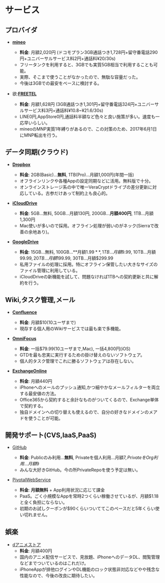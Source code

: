 サービス
====

プロバイダ
----

- [**mineo**](http://mineo.jp)
  - **料金**: 月額2,020円 (ドコモプラン3GB通話つき1,728円+留守番電話290円+ユニバーサルサービス料2円+通話料¥20/30s)
  - フリータンクを利用すると、3GBでも実質5GB相当で利用することも可能。
  - 実際、そこまで使うことがなかったので、無駄な容量だった。
  - 今後は3GBでの最安をベースに検討する。

- 欲:[**FREETEL**](http://mineo.jp)
  - **料金**: 月額1,628円 (3GB通話つき1,301円+留守番電話324円+ユニバーサルサービス料3円+通話料¥10.8~¥21.6/30s)
  - LINE0円,AppStore0円,通話料半額など色々と良い施策が多い。速度も一応早いらしい。
  - mineoのMNP実質1年縛りがあるので、この対策のため、2017年6月1日にMNP転出を行う。

データ同期(クラウド)
----

- [**Dropbox**](https://www.dropbox.com/ja/pro)
  - **料金**: 2GB(Basic)...**無料**, 1TB(Pro)...月額1,000円(年間一括)
  - オフラインリンクや各種Appの設定同期などに活用。無料版で十分。
  - オンラインストレージ系の中で唯一VeraCryptドライブの差分更新に対応している。古参だけあって制約上も良心的。

- [**iCloudDrive**](http://www.apple.com/jp/icloud/)
  - **料金**: 5GB...無料, 50GB...月額130円, 200GB...**月額400円**, 1TB...月額1,300円
  - Mac使いが多いので採用。オフライン処理が弱いのがネック(Sierraで改善の余地あり)。

- [**GoogleDrive**](https://support.google.com/drive/answer/2375123?hl=ja)
  - **料金**: 15GB...無料, 100GB...**月額$1.99**,
    1TB...月額$9.99, 10TB...月額$99.99, 20TB...月額$199.99, 30TB...月額$299.99
  - 私用ファイルの処理に採用。特にオフライン保管したい大きなサイズのファイル管理に利用している。
  - iCloudDriveの新機能を試して、問題なければ1TBへの契約更新と共に解約を行う。

Wiki,タスク管理,メール
----

- [**Confluence**](https://ja.atlassian.com/software/confluence)
  - **料金**: 月額$10(10ユーザまで)
  - 現存する個人用のWikiサービスでは最も楽で多機能。

- [**OmniFocus**](https://www.omnigroup.com/omnifocus)
  - **料金**: 一括$79.99(10ユーザまで,Mac), 一括4,800円(iOS)
  - GTDを最も忠実に実行するための掛け替えのないソフトウェア。
  - 個人的タスク管理でこれに勝るソフトウェアは存在しない。

- [**ExchangeOnline**](https://products.office.com/ja-jp/exchange/exchange-online)
  - **料金**: 月額440円
  - iPhoneへのメールのプッシュ通知,かつ細やかなメールフィルターを両立する最安値の方法。
  - Office365から契約すると余計なものがついてくるので、Exchange単体で契約する。
  - 独自ドメインへの切り替えも使えるので、自分の好きなドメインのメアドを使うことが可能。

開発サポート(CVS,IaaS,PaaS)
----

- [GitHub](https://github.com/pricing)
  - **料金**: Publicのみ利用...**無料**, Privateを個人利用...月額$7, PrivateをOrg利用...月額$9
  - みんな大好きGitHub。今の所PrivateRepoを使う予定は無い。

- [PivotalWebService](https://run.pivotal.io/pricing/)
  - **料金**: **月額無料** + App利用状況に応じて課金
  - PaaS。ごく小規模なAppを常時2つくらい稼働させているが、月額$1.18と全く負担にならない。
  - 初期のお試しクーポンが$90くらいついててこのペースだと5年くらい使い切れません。

娯楽
----

- [dアニメストア](https://github.com/pricing)
  - **料金**: 月額400円
  - 国内のアニメ配信サービスで、見放題、iPhoneへのデータDL、閲覧管理などまでついているのはこれだけ。
  - iPhoneAppが排他ログインやDL機能のロック状態非対応などやや残念な性能なので、今後の改良に期待したい。
